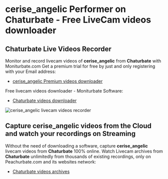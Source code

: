 # cerise_angelic Performer on Chaturbate - Free LiveCam videos downloader

## Chaturbate Live Videos Recorder

Monitor and record livecam videos of **cerise_angelic** from **Chaturbate** with Moniturbate.com
Get a premium trial for free by just and only registering with your Email address:
* [cerise_angelic Premium videos downloader](https://moniturbate.com/request-demo-licence-key.html)

Free livecam videos downloader - Moniturbate Software:
* [Chaturbate videos downloader](https://moniturbate.com/moniturbate-download-software.html)

![cerise_angelic livecam videos recorder](https://peachurnet.com/templates/moniturbate-software.png)


## Capture cerise_angelic videos from the Cloud and watch your recordings on Streaming

Without the need of downloading a software, capture **cerise_angelic** livecam videos from **Chaturbate** 100% online.
Watch Livecam archives from **Chaturbate** unlimitedly from thousands of existing recordings, only on Peachurbate.com and its websites network:
* [Chaturbate videos archives](https://peachurnet.com/)